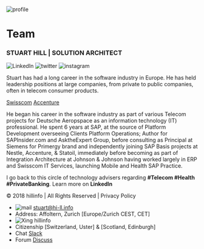 ![profile](https://lh6.googleusercontent.com/uqw176ozxtR99m-F1rEVEHNjafuDEljhkC0ctusjlGvHogTRU0hawpey4Bs=w40)
# Team

### STUART HILL | SOLUTION ARCHITECT
![LinkedIn](https://lh5.googleusercontent.com/-bTfap3my7W4NXJgh20bQin-Q3W1PGUS-xuw5B3PuuRjoG5Ov8khzqiSfvs=w50) 
![twitter](https://lh5.googleusercontent.com/a22yI-6dVlUoNbGd1_PYNa9lvKpaYWYD_AxYHaE5W7Ry1nnXi4L9ldV6qk8=w50)
![instagram](https://lh5.googleusercontent.com/n777S_0bN5E_hMmetDXC2vgMCEe1Y-fE0-xmmxUIr2noRm_YjkHLwjYWv-I=w50) 

Stuart has had a long career in the software industry in Europe. He has held leadership positions at large companies, from private to public companies, often in telecom consumer products.

[Swisscom](https://media.licdn.com/dms/image/C4E0BAQE_tMd_dRgIzQ/company-logo_100_100/0?e=1542844800&v=beta&t=m1HwNcWFbSqSArOxlEXo3FVv61Zbry7c61-gy3FewDA)
[Accenture](https://media.licdn.com/dms/image/C4E0BAQE_tMd_dRgIzQ/company-logo_100_100/0?e=1542844800&v=beta&t=m1HwNcWFbSqSArOxlEXo3FVv61Zbry7c61-gy3FewDA)

He began his career in the software industry as part of various Telecom projects for Deutsche Aeropspace as an information technology (IT) professional. He spent 6 years at SAP, at the source of Platform Development overseeing Clients Platform Operations; Author for SAPInsider.com and AsktheExpert Group, before consulting as Principal at Siemens for Primergy brand and independently joining SAP Basis projects at Nestle, Accenture, & Statoil, immediately before becoming as part of Integration Architecture at Johnson & Johnson having worked largely in ERP and Swisscom IT Services, launching Mobile and Health SAP Practice.

I go back to this circle of technology advisers regarding **#Telecom #Health #PrivateBanking**. Learn more on  **LinkedIn**

© 2018 hillinfo | All Rights Reserved | Privacy Policy

- ![mail](https://lh6.googleusercontent.com/Qhi7XFcsQ_j4x8V_HaOdsyESNTDSYk5QaAxXGB4tzHGkV8hjBnW5ik63miQ=w50) stuart@hi-ll.info
- Address: Affoltern, Zurich [Europe/Zurich CEST, CET] 
- ![Xing](https://lh3.googleusercontent.com/P1KsEu_g3n7YaeQNOUnu2t8RS5_4nrTHdt_PSik5GhPSCIivD1DbeLnAnY8=w50) hillinfo
- Citizenship [Switzerland, Uster] & [Scotland, Edinburgh]
- Chat [Slack](http://hi-llinfo.slack.com)
- Forum [Discuss](http://discuss.hillinfo.io)

